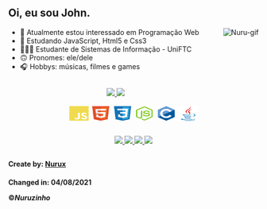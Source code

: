## Oi, eu sou John.

<img align="right" alt="Nuru-gif" height="150em" src="https://cdn.discordapp.com/attachments/714203785219539054/872546001565646908/gif-git.gif">

- 👀 Atualmente estou interessado em Programação Web
- 🌱 Estudando JavaScript, Html5 e Css3
- 👨🏻‍🎓 Estudante de Sistemas de Informação - UniFTC 
- 🙃 Pronomes: ele/dele
- 🎧 Hobbys: músicas, filmes e games

##

<div align="center">
  <a href="https://github.com/Nurux">
    <img height="180em" src="https://github-readme-stats.vercel.app/api?username=Nurux&show_icons=true&theme=tokyonight&include_all_commits=true&count_private=true"/>
    <img height="180em" src="https://github-readme-stats.vercel.app/api/top-langs/?username=Nurux&layout=compact&langs_count=7&theme=tokyonight"/>
  </a>
</div>

<div style = "display: inline_block" align="center"> <br>
  <img align="center" alt="Nuru-Js" height="30" width="40" src="https://raw.githubusercontent.com/devicons/devicon/master/icons/javascript/javascript-plain.svg">
  <img align="center" alt="Nuru-HTML" height="30" width="40" src="https://raw.githubusercontent.com/devicons/devicon/master/icons/html5/html5-original.svg">
  <img align="center" alt="Nuru-CSS" height="30" width="40" src="https://raw.githubusercontent.com/devicons/devicon/master/icons/css3/css3-original.svg">
  <img align="center" alt="Nuru-Node" height="30" width="40" src="https://raw.githubusercontent.com/devicons/devicon/master/icons/nodejs/nodejs-original.svg">
  <img align="center" alt="Nuru-C" height="30" width="40" src="https://raw.githubusercontent.com/devicons/devicon/master/icons/c/c-original.svg">
  <img align="center" alt="Nuru-C" height="30" width="40" src="https://raw.githubusercontent.com/devicons/devicon/master/icons/java/java-original.svg">
</div>

##

<div align="center">
  <a href="https://www.linkedin.com/in/john-f%C3%A9lix-a5aa10214" target="_blank">
    <img src="https://img.shields.io/badge/-LinkedIn-%230077B5?style=for-the-badge&logo=linkedin&logoColor=white" target="_blanck">
  </a>
  <a href="https://github.com/Nurux" target="_blanck">
    <img src="https://img.shields.io/badge/GitHub-100000?style=for-the-badge&logo=github&logoColor=white" target="_blanck">
  </a>
  <a href="https://discord.gg/CxwkKm6h" target="_blanck">
    <img src="https://img.shields.io/badge/Discord-7289DA?style=for-the-badge&logo=discord&logoColor=white" target="_blanck">
  </a>  
  <a href="johnf.git@gmail.com" target="_blanck">
    <img src="https://img.shields.io/badge/Gmail-D14836?style=for-the-badge&logo=gmail&logoColor=white" target="_blanck">
  </a>  
</div>

##

<h4> Create by: <a href="https://github.com/Nurux">Nurux</a><h4>
<p>
  Changed in: 04/08/2021
</p>  
<p>
  &copy;<i>Nuruzinho</i> 
</p>
  
